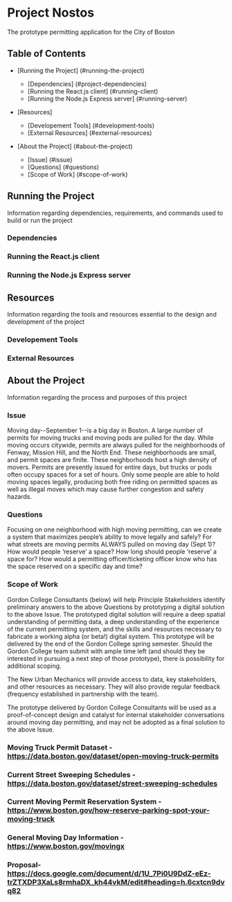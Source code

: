 # Project Nostos 
The prototype permitting application for the City of Boston 

## Table of Contents
- [Running the Project] (#running-the-project)
    - [Dependencies] (#project-dependencies)
    - [Running the React.js client] (#running-client)
    - [Running the Node.js Express server] (#running-server)
- [Resources]
    - [Developement Tools] (#development-tools)
    - [External Resources] (#external-resources)

- [About the Project] (#about-the-project)
    - [Issue] (#issue)
    - [Questions] (#questions)
    - [Scope of Work] (#scope-of-work)

## Running the Project
Information regarding dependencies, requirements, and commands used to build or run the project

### Dependencies

### Running the React.js client

### Running the Node.js Express server

## Resources
Information regarding the tools and resources essential to the design and development of the project 

### Developement Tools

### External Resources

## About the Project
Information regarding the process and purposes of this project

### Issue
Moving day--September 1--is a big day in Boston. 
A large number of permits for moving trucks and moving pods are pulled for the day. 
While moving occurs citywide, permits are always pulled for the neighborhoods of Fenway, Mission Hill, and the North End. 
These neighborhoods are small, and permit spaces are finite.
These neighborhoods host a high density of movers.
Permits are presently issued for entire days, but trucks or pods often occupy spaces for a set of hours.
Only some people are able to hold moving spaces legally, producing both free riding on permitted spaces as well as illegal moves which may cause further congestion and safety hazards.

### Questions
Focusing on one neighborhood with high moving permitting, can we create a system that maximizes people’s ability to move legally and safely?
For what streets are moving permits ALWAYS pulled on moving day (Sept 1)?
How would people ‘reserve’ a space?
How long should people ‘reserve’ a space for?
How would a permitting officer/ticketing officer know who has the space reserved on a specific day and time?

### Scope of Work
Gordon College Consultants (below) will help Principle Stakeholders identify preliminary answers to the above Questions by prototyping a digital solution to the above Issue. The prototyped digital solution will require a deep spatial understanding of permitting data, a deep understanding of the experience of the current permitting system, and the skills and resources necessary to fabricate a working alpha (or beta!) digital system. This prototype will be delivered by the end of the Gordon College spring semester. Should the Gordon College team submit with ample time left (and should they be interested in pursuing a next step of those prototype), there is possibility for additional scoping.

The New Urban Mechanics will provide access to data, key stakeholders, and other resources as necessary. They will also provide regular feedback (frequency established in partnership with the team).

The prototype delivered by Gordon College Consultants will be used as a proof-of-concept design and catalyst for internal stakeholder conversations around moving day permitting, and may not be adopted as a final solution to the above Issue.

### Moving Truck Permit Dataset - https://data.boston.gov/dataset/open-moving-truck-permits
### Current Street Sweeping Schedules - https://data.boston.gov/dataset/street-sweeping-schedules
### Current Moving Permit Reservation System - https://www.boston.gov/how-reserve-parking-spot-your-moving-truck
### General Moving Day Information - https://www.boston.gov/movingx
### Proposal- https://docs.google.com/document/d/1U_7Pi0U9DdZ-eEz-trZTXDP3XaLs8rmhaDX_kh44vkM/edit#heading=h.6cxtcn9dvq82
